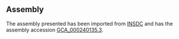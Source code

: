 
Assembly
--------

The assembly presented has been imported from 
[INSDC](http://www.insdc.org) and has the assembly accession
[GCA\_000240135.3](http://www.ebi.ac.uk/ena/data/view/GCA_000240135.3).

